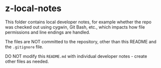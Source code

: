 # z-local-notes #

This folder contains local developer notes, for example whether the repo was checked out using cygwin,
Git Bash, etc., which impacts how file permissions and line endings are handled.

The files are NOT committed to the repository, other than this README and the `.gitignore` file.

DO NOT modify this `README.md` with individual developer notes - create other files as needed.
